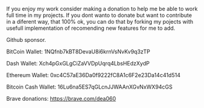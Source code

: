 If you enjoy my work consider making a donation to help me be able to work full time in my projects. If you dont wanto to donate but want to contribute in a diferent way, that 100% ok, you can do that by forking my pojects with usefull implementation of recomending new features for me to add.

Github sponsor.

BitCoin Wallet: 1NQfnb7kBT8DevaU8i6krnVsNvKv9q3zTP

Dash Wallet: Xch4pGxGLgCiZaVVDpUqrq4LbsHEdzXydP

Ethereum Wallet: 0xc4C57aE36Da0f9222fC8A1c6F2e23Da14c41d514

Bitcoin Cash Wallet: 16Lu6na5ES7qGLcnJJWAAnXGvNxWX94cGS

Brave donations: https://brave.com/dea060